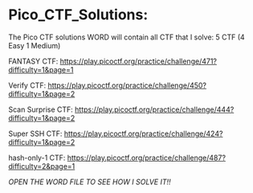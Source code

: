 # Pico_CTF_Solutions:

The Pico CTF solutions WORD will contain all CTF that I solve: 5 CTF (4 Easy 1 Medium)

FANTASY CTF: https://play.picoctf.org/practice/challenge/471?difficulty=1&page=1

Verify CTF: https://play.picoctf.org/practice/challenge/450?difficulty=1&page=2

Scan Surprise CTF: https://play.picoctf.org/practice/challenge/444?difficulty=1&page=2

Super SSH CTF: https://play.picoctf.org/practice/challenge/424?difficulty=1&page=2

hash-only-1 CTF: https://play.picoctf.org/practice/challenge/487?difficulty=2&page=1

*OPEN THE WORD FILE TO SEE HOW I SOLVE IT!!*
